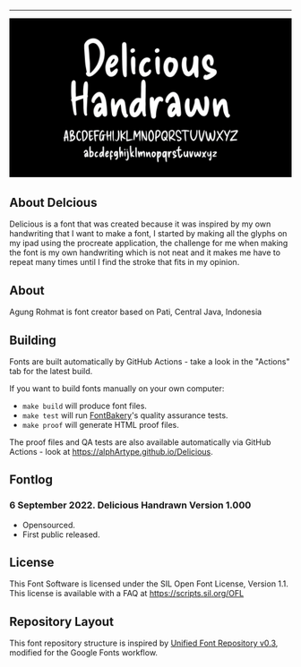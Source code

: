 ----

![Sample Image](documentation/image1.png)

## About Delcious

Delicious is a font that was created because it was inspired by my own handwriting that I want to make a font, I started by making all the glyphs on my ipad using the procreate application, the challenge for me when making the font is my own handwriting which is not neat and it makes me have to repeat many times until I find the stroke that fits in my opinion.

## About

Agung Rohmat is font creator based on Pati, Central Java, Indonesia

## Building

Fonts are built automatically by GitHub Actions - take a look in the "Actions" tab for the latest build.

If you want to build fonts manually on your own computer:

* `make build` will produce font files.
* `make test` will run [FontBakery](https://github.com/googlefonts/fontbakery)'s quality assurance tests.
* `make proof` will generate HTML proof files.

The proof files and QA tests are also available automatically via GitHub Actions - look at https://alphArtype.github.io/Delicious.

## Fontlog

### 6 September 2022. Delicious Handrawn Version 1.000
- Opensourced.
- First public released.

## License

This Font Software is licensed under the SIL Open Font License, Version 1.1.
This license is available with a FAQ at
https://scripts.sil.org/OFL

## Repository Layout

This font repository structure is inspired by [Unified Font Repository v0.3](https://github.com/unified-font-repository/Unified-Font-Repository), modified for the Google Fonts workflow.
